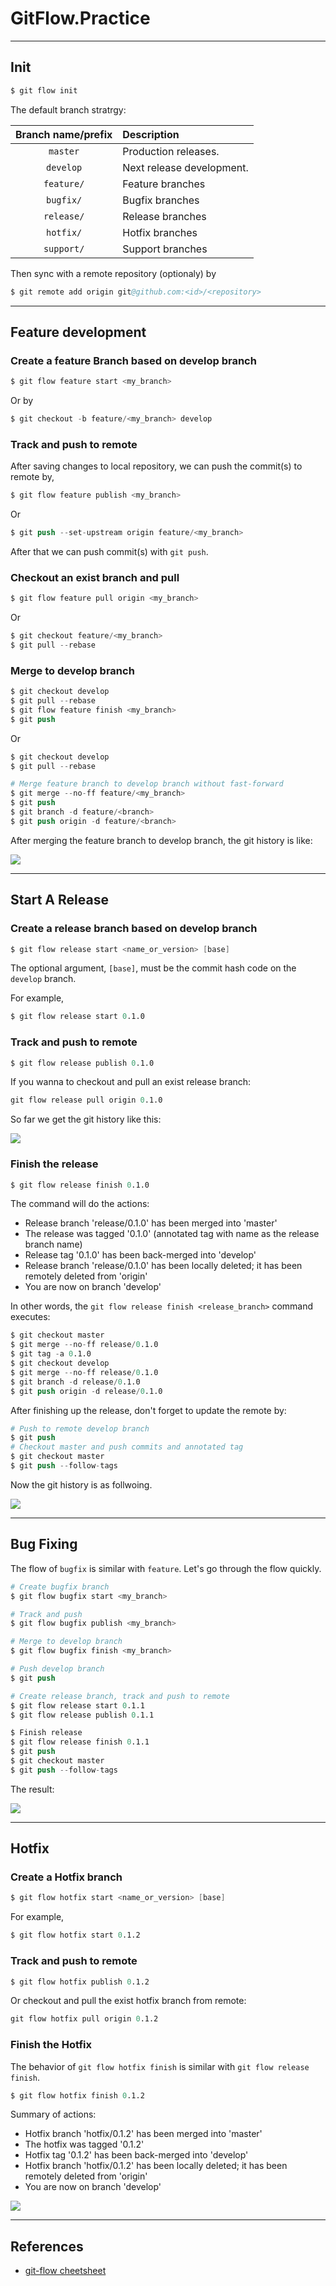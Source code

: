 # GitFlow.Practice

***
## Init

```s
$ git flow init
```

The default branch stratrgy:

| Branch name/prefix | Description |
|:------------------:|:------------|
| `master` | Production releases. |
| `develop` | Next release development. |
| `feature/` | Feature branches |
| `bugfix/` | Bugfix branches |
| `release/` | Release branches |
| `hotfix/` | Hotfix branches |
| `support/` | Support branches |


Then sync with a remote repository (optionaly) by

```s
$ git remote add origin git@github.com:<id>/<repository>
```


***
## Feature development


### Create a feature Branch based on develop branch

```s
$ git flow feature start <my_branch>
```

Or by

```s
$ git checkout -b feature/<my_branch> develop
```



### Track and push to remote

After saving changes to local repository, we can push the commit(s) to remote by,

```s
$ git flow feature publish <my_branch>
```

Or

```s
$ git push --set-upstream origin feature/<my_branch>
```

After that we can push commit(s) with `git push`.


### Checkout an exist branch and pull

```s
$ git flow feature pull origin <my_branch>
```

Or

```s
$ git checkout feature/<my_branch>
$ git pull --rebase
```


### Merge to develop branch

```s
$ git checkout develop
$ git pull --rebase
$ git flow feature finish <my_branch>
$ git push
```

Or

```s
$ git checkout develop
$ git pull --rebase

# Merge feature branch to develop branch without fast-forward
$ git merge --no-ff feature/<my_branch>
$ git push
$ git branch -d feature/<branch>
$ git push origin -d feature/<branch> 
```


After merging the feature branch to develop branch, the git history is like:

![](assets/merge-feature-to-develop.jpg)



***
## Start A Release

### Create a release branch based on develop branch

```s
$ git flow release start <name_or_version> [base]
```

The optional argument, `[base]`, must be the commit hash code on the `develop` branch.


For example,

```s
$ git flow release start 0.1.0
```


### Track and push to remote

```s
$ git flow release publish 0.1.0
```


If you wanna to checkout and pull an exist release branch:

```s
git flow release pull origin 0.1.0
```

So far we get the git history like this:

![](assets/release-created.jpg)



### Finish the release

```s
$ git flow release finish 0.1.0
```

The command will do the actions:

- Release branch 'release/0.1.0' has been merged into 'master'
- The release was tagged '0.1.0' (annotated tag with name as the release branch name)
- Release tag '0.1.0' has been back-merged into 'develop'
- Release branch 'release/0.1.0' has been locally deleted; it has been remotely deleted from 'origin'
- You are now on branch 'develop'


In other words, the `git flow release finish <release_branch>` command executes:

```s
$ git checkout master
$ git merge --no-ff release/0.1.0
$ git tag -a 0.1.0
$ git checkout develop
$ git merge --no-ff release/0.1.0
$ git branch -d release/0.1.0
$ git push origin -d release/0.1.0
```


After finishing up the release, don't forget to update the remote by:

```s
# Push to remote develop branch
$ git push
# Checkout master and push commits and annotated tag
$ git checkout master
$ git push --follow-tags
```


Now the git history is as follwoing.

![](assets/release-finished.jpg)



***
## Bug Fixing

The flow of `bugfix` is similar with `feature`. Let's go through the flow quickly.


```s
# Create bugfix branch
$ git flow bugfix start <my_branch>

# Track and push
$ git flow bugfix publish <my_branch>

# Merge to develop branch
$ git flow bugfix finish <my_branch>

# Push develop branch
$ git push

# Create release branch, track and push to remote
$ git flow release start 0.1.1
$ git flow release publish 0.1.1

$ Finish release
$ git flow release finish 0.1.1
$ git push
$ git checkout master
$ git push --follow-tags
```

The result:

![](assets/bugfix-release-finished.jpg)



***
## Hotfix

### Create a Hotfix branch

```s
$ git flow hotfix start <name_or_version> [base]
```

For example,

```s
$ git flow hotfix start 0.1.2
```


### Track and push to remote

```s
$ git flow hotfix publish 0.1.2
```

Or checkout and pull the exist hotfix branch from remote:

```s
git flow hotfix pull origin 0.1.2
```


### Finish the Hotfix

The behavior of `git flow hotfix finish` is similar with `git flow release finish`.


```s
$ git flow hotfix finish 0.1.2
```

Summary of actions:
- Hotfix branch 'hotfix/0.1.2' has been merged into 'master'
- The hotfix was tagged '0.1.2'
- Hotfix tag '0.1.2' has been back-merged into 'develop'
- Hotfix branch 'hotfix/0.1.2' has been locally deleted; it has been remotely deleted from 'origin'
- You are now on branch 'develop'



![](assets/hotfix-finished.jpg)








***
## References

- [git-flow cheetsheet](https://danielkummer.github.io/git-flow-cheatsheet/)

